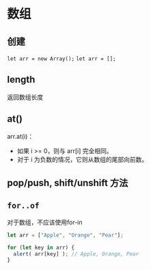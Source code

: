 # 数组
## 创建
`let arr = new Array();`
`let arr = [];`
## length
返回数组长度
## at()
arr.at(i)：
- 如果 i >= 0，则与 arr[i] 完全相同。
- 对于 i 为负数的情况，它则从数组的尾部向前数。
## pop/push, shift/unshift 方法
## `for..of`
对于数组，不应该使用for-in
```js
let arr = ["Apple", "Orange", "Pear"];

for (let key in arr) {
  alert( arr[key] ); // Apple, Orange, Pear
}
```